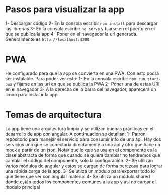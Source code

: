 # Pasos para visualizar la app
1- Descargar código
2- En la consola escribir `npm install` para descargar las librerías
3- En la consola escribir `ng serve` y fijarse en el puerto en el que se publica la app
4- Poner en el navegador la url generada. Generalmente es `http://localhost:4200`

# PWA
He configurado para que la app se convierta en una PWA. Con esto podrá ser instalable. Para poder ver esto:
1- En la consola escribir `npm run start-pwa` y fijarse en las url en que se publica la PWA
2- Poner una de estas URl en el navegador
3- A la derecha de la barra del navegador, aparecerá un icono para instalar la app.

# Temas de arquitectura
La app tiene una arquitectura limpia y se utilizan buenas prácticas en el desarrollo de app con angular. A continuación se detallan:
1- Patron repositorio para manejar el servicio para consumir info de una api. Hay dos servicios uno que se conectaría directamente a una api y otro que hace un mock a partir de un json. Notar que lo que se usa en el componente es la clase abstracta de forma que cuando se quiera cambiar no tendremos que cambiar el código del componente, solo la configuración.
2- Se utilizan varios módulos de angular y estos se cargan de forma perezosa para lograr una rápida carga de la app.
3- Se utilza un módulo para exportar todo lo que tiene que ver con angular material
4- Se utiliza un módulo shared donde están todos los componentes comunes a la app y asi no cargar el ḿodulo principal
